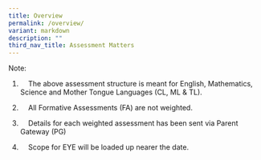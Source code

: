 ```yaml
---
title: Overview
permalink: /overview/
variant: markdown
description: ""
third_nav_title: Assessment Matters
---
```

Note:

1.     The above assessment structure is meant for English, Mathematics, Science and Mother Tongue Languages (CL, ML & TL).

2.     All Formative Assessments (FA) are not weighted.

3.     Details for each weighted assessment has been sent via Parent Gateway (PG)

4.     Scope for EYE will be loaded up nearer the date.



